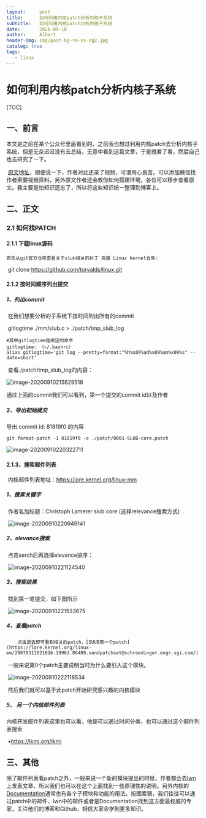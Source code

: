 ```yaml
---
layout:     post
title:      如何利用内核patch分析内核子系统
subtitle:   如何利用内核patch分析内核子系统
date:       2020-09-10
author:     Albert
header-img: img/post-bg-re-vs-ng2.jpg
catalog: true
tags:
   - linux
---
```


# 如何利用内核patch分析内核子系统

[TOC]

## 一、前言

​	本文是之前在某个公众号里面看到的，之前我也想过利用内核patch去分析内核子系统，但是无奈迟迟没有去总结，无意中看到这篇文章，于是就看了看，然后自己也去研究了一下。

​	[原文地址](https://mp.weixin.qq.com/s?__biz=MzA5ODI2NzMyMQ==&mid=2458810917&idx=2&sn=4cda2650fb6918366d31874e39a135ca&chksm=87eee3f3b0996ae5f06ccaa8dc6210fe696e46baa38862bc53052f65a9f3a22f64f9c34b3be8&scene=126&sessionid=1599743776&key=909afa0d496e3a5db15b9d3b1edbe36c2852bb9b4974e8289812f7141e1d8a22f86d6663a212bd7d1625f0422c34b3ff3c54001b089c06ff0663f2137fb1823694bca9bbb290ec4a9ecb0212ff5d1560799a91c97aeba464a2f459fd6faad56b0e1fa043555a5f2d4397f9a20ef9176b1a3a5ce40d25e9d61155d1a01b68d301&ascene=1&uin=Mjg5MjIxMzkwOA%3D%3D&devicetype=Windows+10+x64&version=62090529&lang=zh_CN&exportkey=A%2F%2BeURozikU%2BiZ6wJPs4mN4%3D&pass_ticket=pccIKcZlApjF3MyP%2FBScL7JRy5peKc5OE4VchIsDEF%2F2SnYyUMdEBwCqzLHNMrXx&wx_header=0)，顺便说一下，作者对此还录了视频，可谓用心良苦。可以添加微信找作者索要视频资料，另外原文作者还会教你如何搭建环境，各位可以移步查看原文。我主要是怕知识遗忘了，所以将这些知识统一整理到博客上。

## 二、正文

### 2.1 如何找PATCH

####  2.1.1 下载linux源码

 	首先从git官方仓库查看关于slub相关的补丁 克隆 Linux kernel仓库:

​     git clone https://github.com/torvalds/linux.git

#### 2.1.2   按时间顺序列出提交

##### 1、列出commit

​	在我们想要分析的子系统下按时间列出所有的commit

​	gitlogtime ./mm/slub.c > ./patch/tmp_slub_log

```shell
#其中gitlogtime是绑定的命令
gitlogtime: （~/.bashrc）
alias gitlogtime='git log --pretty=format:"%h%x09%ad%x09%an%x09%s" --date=short‘
```

​    查看./patch/tmp_slub_log的内容：

![image-20200910215629518](https://github.com/cclinuxer/cclinuxer.github.io/blob/master/img/image-20200910215629518.png?raw=true)

通过上面的commit我们可以看到，第一个提交的commit id以及作者

##### 2、导出初始提交

导出 commit id: 81819f0 的内容

```shell
git format-patch -1 81819f0 -o ./patch/0001-SLUB-core.patch
```

![image-20200910220322711](https://github.com/cclinuxer/cclinuxer.github.io/blob/master/img/image-20200910220322711.png?raw=true)



#### 2.1.3、搜索邮件列表

​	内核邮件列表地址：https://lore.kernel.org/linux-mm 

##### 	1、搜索关键字

​		作者名加标题：Christoph Lameter slub core (选择relevance搜索方式)

​		![image-20200910220949141](https://github.com/cclinuxer/cclinuxer.github.io/blob/master/img/image-20200910220949141.png?raw=true)

##### 2、elevance搜索

​		点击serch后再选择elevance排序：

​		![image-20200910221124540](https://github.com/cclinuxer/cclinuxer.github.io/blob/master/img/image-20200910221124540.png?raw=true)

##### 3、搜索结果

​				找到第一笔提交，如下图所示

​				![image-20200910221533675](https://github.com/cclinuxer/cclinuxer.github.io/blob/master/img/image-20200910221533675.png?raw=true)

##### 4、查看patch

   		点击进去即可看到相关的patch，[SUUB第一个patch](https://lore.kernel.org/linux-mm/20070311021016.19963.86409.sendpatchset@schroedinger.engr.sgi.com/)

​			一般来说第0个patch主要说明当时为什么要引入这个模块。

​			![image-20200910222118534](https://github.com/cclinuxer/cclinuxer.github.io/blob/master/img/image-20200910222118534.png?raw=true)

​			 然后我们就可以基于此patch开始研究感兴趣的内核模块

##### 5、 另一个内核邮件列表

​	内核开发邮件列表这里也可以看，他是可以通过时间分类，也可以通过这个邮件列表搜索

​	•[https://](https://lkml.org/lkml)[lkml.org/lkml](https://lkml.org/lkml) 



## 三、其他

​	除了邮件列表看patch之外，一般来说一个新的模块提出的时候，作者都会去[lwn](https://lwn.net/Kernel/)上发表文章，所以我们也可以在这个上面找到一些原理性的说明。另外内核的[Documentation](https://elixir.bootlin.com/linux/latest/source/Documentation)通常也有各个子模块和功能的用法。按图索骥，我们往往可以通过patch中的邮件、lwn中的邮件或者是Documentation找到这方面最权威的专家，关注他们的博客和Github，相信大家会学到更多知识。